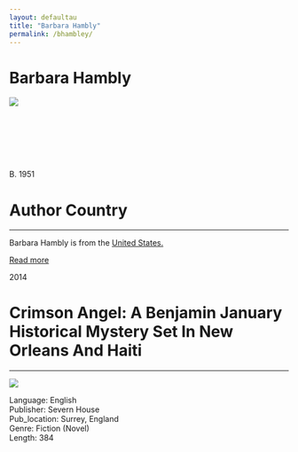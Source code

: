 ```yaml
---
layout: defaultau
title: "Barbara Hambly"
permalink: /bhambley/
---
```

<!-- partial:index.partial.html -->
<div class="content">
    <h1>Barbara Hambly</h1>
    <div class="quote">
        <div><img src="https://library.ucr.edu/sites/default/files/styles/collection_node/public/collection-images/Barbara%20Hambly%202YRl_635%20large.jpg?itok=GnaAHxCY" class="logo"></div>
    </div>
    <div class="timeline">
        <div style="padding-bottom:100px;"></div>
        <div class="block">
            <div class="date right"><p class="right">B. 1951</p></div>
            <div class="dot"></div>
            <div class="left first">
            <div class="author_country">
                <h1>Author Country</h1><hr>
          <div class="aclocation">  <p>Barbara Hambly is from the <a href="{{ site.baseurl }}/1">United States.</a></p></div>
                <div class="acreadmore"><a href="https://en.wikipedia.org/wiki/Barbara_Hambly" target="_blank">Read more</a></div>
            </div>
            </div>
        </div>
        <div class="block">
            <div class="date left"><p class="left">2014</p></div>
            <div class="dot"></div>
            <div class="right">
                <h1>Crimson Angel: A Benjamin January Historical Mystery Set In New Orleans And Haiti</h1><hr>
                <p><img src="https://m.media-amazon.com/images/I/511tf-kFHsL._SY264_BO1,204,203,200_QL40_ML2_.jpg"></p>
                <p>
                Language: English<br/>
                Publisher: Severn House<br/>
                Pub_location: Surrey, England<br/>
                Genre: Fiction (Novel)<br/>
                Length: 384 <br/>                   </p>
            </div>
        </div>

